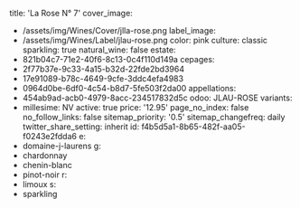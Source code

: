 title: 'La Rose N° 7'
cover_image:
  - /assets/img/Wines/Cover/jlla-rose.png
label_image:
  - /assets/img/Wines/Label/jlau-rose.png
color: pink
culture: classic
sparkling: true
natural_wine: false
estate:
  - 821b04c7-71e2-40f6-8c13-0c4f110d149a
cepages:
  - 2f77b37e-9c33-4a15-b32d-22fde2bd3964
  - 17e91089-b78c-4649-9cfe-3ddc4efa4983
  - 0964d0be-6df0-4c54-b8d7-5fe503f2da00
appellations:
  - 454ab9ad-acb0-4979-8acc-234517832d5c
odoo: JLAU-ROSE
variants:
  -
    millesime: NV
    active: true
    price: '12.95'
page_no_index: false
no_follow_links: false
sitemap_priority: '0.5'
sitemap_changefreq: daily
twitter_share_setting: inherit
id: f4b5d5a1-8b65-482f-aa05-f0243e2fdda6
e:
  - domaine-j-laurens
g:
  - chardonnay
  - chenin-blanc
  - pinot-noir
r:
  - limoux
s:
  - sparkling
